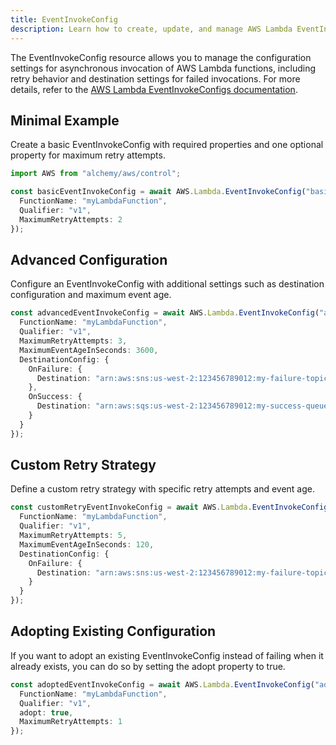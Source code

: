 ```yaml
---
title: EventInvokeConfig
description: Learn how to create, update, and manage AWS Lambda EventInvokeConfigs using Alchemy Cloud Control.
---
```



The EventInvokeConfig resource allows you to manage the configuration settings for asynchronous invocation of AWS Lambda functions, including retry behavior and destination settings for failed invocations. For more details, refer to the [AWS Lambda EventInvokeConfigs documentation](https://docs.aws.amazon.com/lambda/latest/userguide/).

## Minimal Example

Create a basic EventInvokeConfig with required properties and one optional property for maximum retry attempts.

```ts
import AWS from "alchemy/aws/control";

const basicEventInvokeConfig = await AWS.Lambda.EventInvokeConfig("basicConfig", {
  FunctionName: "myLambdaFunction",
  Qualifier: "v1",
  MaximumRetryAttempts: 2
});
```

## Advanced Configuration

Configure an EventInvokeConfig with additional settings such as destination configuration and maximum event age.

```ts
const advancedEventInvokeConfig = await AWS.Lambda.EventInvokeConfig("advancedConfig", {
  FunctionName: "myLambdaFunction",
  Qualifier: "v1",
  MaximumRetryAttempts: 3,
  MaximumEventAgeInSeconds: 3600,
  DestinationConfig: {
    OnFailure: {
      Destination: "arn:aws:sns:us-west-2:123456789012:my-failure-topic"
    },
    OnSuccess: {
      Destination: "arn:aws:sqs:us-west-2:123456789012:my-success-queue"
    }
  }
});
```

## Custom Retry Strategy

Define a custom retry strategy with specific retry attempts and event age.

```ts
const customRetryEventInvokeConfig = await AWS.Lambda.EventInvokeConfig("customRetryConfig", {
  FunctionName: "myLambdaFunction",
  Qualifier: "v1",
  MaximumRetryAttempts: 5,
  MaximumEventAgeInSeconds: 120,
  DestinationConfig: {
    OnFailure: {
      Destination: "arn:aws:sns:us-west-2:123456789012:my-failure-topic"
    }
  }
});
```

## Adopting Existing Configuration

If you want to adopt an existing EventInvokeConfig instead of failing when it already exists, you can do so by setting the adopt property to true.

```ts
const adoptedEventInvokeConfig = await AWS.Lambda.EventInvokeConfig("adoptedConfig", {
  FunctionName: "myLambdaFunction",
  Qualifier: "v1",
  adopt: true,
  MaximumRetryAttempts: 1
});
```
